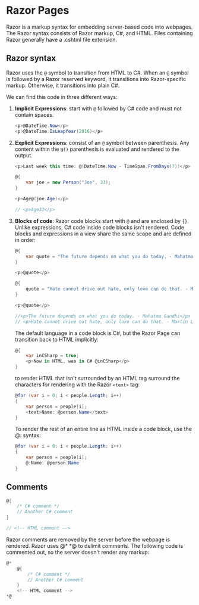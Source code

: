 # Razor Pages

Razor is a markup syntax for embedding server-based code into webpages. The Razor syntax consists of Razor markup, C#, and HTML. Files containing Razor generally have a .cshtml file extension.

## Razor syntax

Razor uses the `@` symbol to transition from HTML to C#. When an `@` symbol is followed by a Razor reserved keyword, it transitions into Razor-specific markup. Otherwise, it transitions into plain C#.

We can find this code in three different ways:

1. **Implicit Expressions**: start with `@` followed by C# code and must not contain spaces.


    ```csharp
    <p>@DateTime.Now</p>
    <p>@DateTime.IsLeapYear(2016)</p>
    ```

2. **Explicit Expressions**: consist of an `@` symbol between parenthesis. Any content within the `@()` parenthesis is evaluated and rendered to the output.

    ```csharp
    <p>Last week this time: @(DateTime.Now - TimeSpan.FromDays(7))</p>
    ```

    ```csharp
    @{
        var joe = new Person("Joe", 33);
    }

    <p>Age@(joe.Age)</p>

    // <p>Age33</p>
    ```

3. **Blocks of code**: Razor code blocks start with `@` and are enclosed by `{}`. Unlike expressions, C# code inside code blocks isn't rendered. Code blocks and expressions in a view share the same scope and are defined in order:

    ```csharp
    @{
        var quote = "The future depends on what you do today. - Mahatma Gandhi";
    }

    <p>@quote</p>

    @{
        quote = "Hate cannot drive out hate, only love can do that. - Martin Luther King, Jr.";
    }

    <p>@quote</p>

    //<p>The future depends on what you do today. - Mahatma Gandhi</p>
    // <p>Hate cannot drive out hate, only love can do that. - Martin Luther King, Jr.</p>
    ```

    The default language in a code block is C#, but the Razor Page can transition back to HTML implicitly:

    ```csharp
    @{
        var inCSharp = true;
        <p>Now in HTML, was in C# @inCSharp</p>
    }
    ```

    to render HTML that isn't surrounded by an HTML tag surround the characters for rendering with the Razor `<text>` tag:

    ```csharp
    @for (var i = 0; i < people.Length; i++)
    {
        var person = people[i];
        <text>Name: @person.Name</text>
    }
    ```

    To render the rest of an entire line as HTML inside a code block, use the @: syntax:

    ```csharp
    @for (var i = 0; i < people.Length; i++)
    {
        var person = people[i];
        @:Name: @person.Name
    }
    ```

## Comments

```csharp
@{
    /* C# comment */
    // Another C# comment
}

// <!-- HTML comment -->
```

Razor comments are removed by the server before the webpage is rendered. Razor uses @* *@ to delimit comments. The following code is commented out, so the server doesn't render any markup:

```csharp
@*
    @{
        /* C# comment */
        // Another C# comment
    }
    <!-- HTML comment -->
*@
```